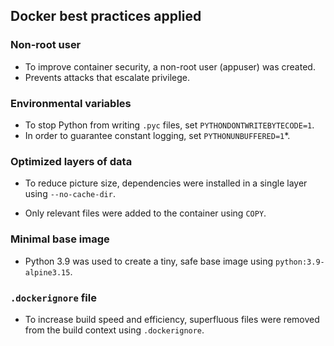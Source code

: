## Docker best practices applied

### Non-root user

- To improve container security, a non-root user (appuser) was created.
- Prevents attacks that escalate privilege.

### Environmental variables

- To stop Python from writing `.pyc` files, set `PYTHONDONTWRITEBYTECODE=1`.
- In order to guarantee constant logging, set `PYTHONUNBUFFERED=1`*.

### Optimized layers of data

- To reduce picture size, dependencies were installed in a single layer using `--no-cache-dir`.

- Only relevant files were added to the container using `COPY`.

### Minimal base image

- Python 3.9 was used to create a tiny, safe base image using `python:3.9-alpine3.15`.

### `.dockerignore` file

- To increase build speed and efficiency, superfluous files were removed from the build context using `.dockerignore`.
